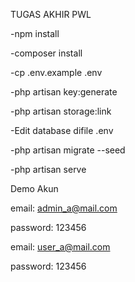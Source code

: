 TUGAS AKHIR PWL

-npm install

-composer install

-cp .env.example .env

-php artisan key:generate

-php artisan storage:link

-Edit database difile .env

-php artisan migrate --seed

-php artisan serve




Demo Akun

email: admin_a@mail.com

password: 123456


email: user_a@mail.com

password: 123456
